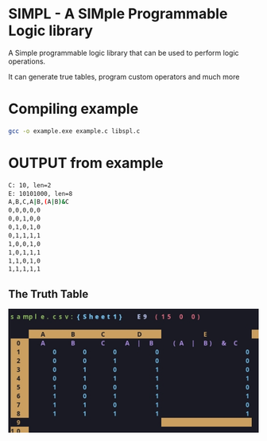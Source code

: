 # **SIMPL**  - A **SIM**ple **P**rogrammable **L**ogic library
A Simple programmable logic library that can be used to perform logic operations.

It can generate true tables, program custom operators and much more

# Compiling example
```bash
gcc -o example.exe example.c libspl.c
```

# OUTPUT from example
```bash
C: 10, len=2
E: 10101000, len=8
A,B,C,A|B,(A|B)&C
0,0,0,0,0
0,0,1,0,0
0,1,0,1,0
0,1,1,1,1
1,0,0,1,0
1,0,1,1,1
1,1,0,1,0
1,1,1,1,1
```
## The Truth Table
![](./images/ExampleTable.jpg)
